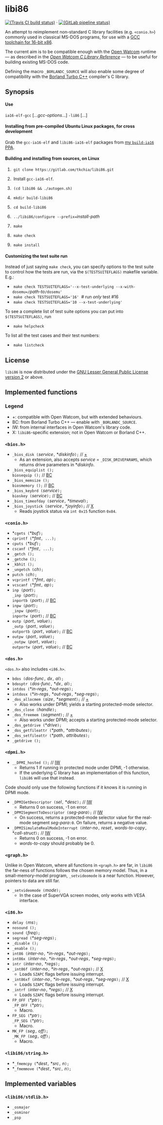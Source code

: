 # libi86

[![(Travis CI build status)](https://travis-ci.org/tkchia/libi86.svg?branch=master)](https://travis-ci.org/tkchia/libi86) · [![(GitLab pipeline status)](https://gitlab.com/tkchia/libi86/badges/master/pipeline.svg)](https://gitlab.com/tkchia/libi86/-/commits/master)

An attempt to reimplement non-standard C library facilities (e.g. `<conio.h>`) commonly used in classical MS-DOS programs, for use with a [GCC toolchain for 16-bit x86](https://github.com/tkchia/build-ia16/).

The current aim is to be compatible enough with the [Open Watcom](https://github.com/open-watcom/open-watcom-v2/) runtime — as described in the [_Open Watcom C Library Reference_](https://github.com/open-watcom/open-watcom-v2-wikidocs/blob/master/docs/clib.pdf) — to be useful for building existing MS-DOS code.

Defining the macro `_BORLANDC_SOURCE` will also enable some degree of compatibility with the [Borland Turbo C++](http://cc.embarcadero.com/Item/25636) compiler's C library.

## Synopsis

#### Use

`ia16-elf-gcc` [..._gcc-options_...] `-li86` [...]

#### Installing from pre-compiled Ubuntu Linux packages, for cross development

Grab the `gcc-ia16-elf` and `libi86-ia16-elf` packages from [my `build-ia16` PPA](https://launchpad.net/~tkchia/+archive/ubuntu/build-ia16/).

#### Building and installing from sources, on Linux

 1. &nbsp;`git clone https://gitlab.com/tkchia/libi86.git`

 2. &nbsp;Install `gcc-ia16-elf`.

 3. &nbsp;`(cd libi86 && ./autogen.sh)`

 4. &nbsp;`mkdir build-libi86`

 5. &nbsp;`cd build-libi86`

 6. &nbsp;`../libi86/configure --prefix=`_install-path_

 7. &nbsp;`make`

 8. &nbsp;`make check`

 9. &nbsp;`make install`

#### Customizing the test suite run

Instead of just saying `make check`, you can specify options to the test suite to control how the tests are run, via the `$(TESTSUITEFLAGS)` makefile variable.  E.g.:

  * &nbsp;`make check TESTSUITEFLAGS='--x-test-underlying --x-with-dosemu=/`_path-to_`/dosemu'`
  * &nbsp;`make check TESTSUITEFLAGS='16'` &nbsp;# run _only_ test #16
  * &nbsp;`make check TESTSUITEFLAGS='10 --x-test-underlying'`

To see a complete list of test suite options you can put into `$(TESTSUITEFLAGS)`, run

  * &nbsp;`make helpcheck`

To list all the test cases and their test numbers:

  * &nbsp;`make listcheck`

## License

`libi86` is now distributed under the [GNU Lesser General Public License version 2](COPYING2.LIB) or above.

## Implemented functions

### Legend

  * +: compatible with Open Watcom, but with extended behaviours.
  * BC: from Borland Turbo C++ — enable with `_BORLANDC_SOURCE`.
  * IW: from internal interfaces in Open Watcom's library code.
  * X: `libi86`-specific extension; not in Open Watcom or Borland C++.

### `<bios.h>`

  * `_bios_disk (`_service_`,` \*_diskinfo_`);` // [+](#legend)
    - As an extension, also accepts _service_ = `_DISK_DRIVEPARAMS`, which returns drive parameters in \*_diskinfo_.
  * `_bios_equiplist ();` \
    `biosequip ();` // [BC](#legend)
  * `_bios_memsize ();` \
    `biosmemory ();` // [BC](#legend)
  * `_bios_keybrd (`_service_`);` \
    `bioskey (`_service_`);` // [BC](#legend)
  * `_bios_timeofday (`_service_`,` \*_timeval_`);`
  * `_bios_joystick (`_service_`,` \*_joyinfo_`);` // [X](#legend)
    - Reads joystick status via `int 0x15` function `0x84`.

### `<conio.h>`

  * \*`cgets (`\*_buf_`);`
  * `cprintf (`\*_fmt_`, ...);`
  * `cputs (`\*_buf_`);`
  * `cscanf (`\*_fmt_`, ...);`
  * `_getch ();`
  * `_getche ();`
  * `_kbhit ();`
  * `_ungetch (`_ch_`);`
  * `putch (`_ch_`);`
  * `vcprintf (`\*_fmt_`,` _ap_`);`
  * `vcscanf (`\*_fmt_`,` _ap_`);`
  * `inp (`_port_`);` \
    `_inp (`_port_`);` \
    `inportb (`_port_`);` // [BC](#legend)
  * `inpw (`_port_`);` \
    `_inpw (`_port_`);` \
    `inportw (`_port_`);` // [BC](#legend)
  * `outp (`_port_`,` _value_`);` \
    `_outp (`_port_`,` _value_`);` \
    `outportb (`_port_`,` _value_`);` // [BC](#legend)
  * `outpw (`_port_`,` _value_`);` \
    `_outpw (`_port_`,` _value_`);` \
    `outportw (`_port_`,` _value_`);` // [BC](#legend)

### `<dos.h>`

`<dos.h>` also includes `<i86.h>`.

  * `bdos (`_dos-func_`,` _dx_`,` _al_`);`
  * `bdosptr (`_dos-func_`,` \*_dx_`,` _al_`);`
  * `intdos (`\*_in-regs_`,` \*_out-regs_`);`
  * `intdosx (`\*_in-regs_`,` \*_out-regs_`,` \*_seg-regs_`);`
  * `_dos_allocmem (`_size_`,` \*_segment_`);` // [+](#legend)
    - Also works under DPMI; yields a starting protected-mode selector.
  * `_dos_close (`_handle_`);`
  * `_dos_freemem (`_segment_`);` // [+](#legend)
    - Also works under DPMI; accepts a starting protected-mode selector.
  * `_dos_getdrive (`\*_drive_`);`
  * `_dos_getfileattr (`\*_path_`,` \*_attributes_`);`
  * `_dos_setfileattr (`\*_path_`,` _attributes_`);`
  * `_getdrive ();`

### `<dpmi.h>`

  * `__DPMI_hosted ();` // [IW](#legend)
    - Returns 1 if running in protected mode under DPMI, -1 otherwise.
    - If the underlying C library has an implementation of this function, `libi86` will use that instead.

Code should only use the following functions if it knows it is running in DPMI mode.

  * `_DPMIGetDescriptor (`_sel_`,` \*_desc_`);` // [IW](#legend)
    - Returns 0 on success, -1 on error.
  * `_DPMISegmentToDescriptor (`_seg-para_`);` // [IW](#legend)
    - On success, returns a protected-mode selector value for the real-mode segment _seg-para_`:0`.  On failure, returns a negative value.
  * `_DPMISimulateRealModeInterrupt (`_inter-no_`,` _reset_`,` _words-to-copy_`,` \*_call-struct_`);` // [IW](#legend)
    - Returns 0 on success, -1 on error.
    - _words-to-copy_ should probably be 0.

### `<graph.h>`

Unlike in Open Watcom, where all functions in `<graph.h>` are far, in `libi86` the far-ness of functions follows the chosen memory model.  Thus, in a small-memory-model program, `_setvideomode` is a near function.  However, pointers to data are still far.

  * `_setvideomode (`_mode_`);`
    - In the case of SuperVGA screen modes, only works with VESA interface.

### `<i86.h>`

  * `delay (`_ms_`);`
  * `nosound ();`
  * `sound (`_freq_`);`
  * `segread (`\*_seg-regs_`);`
  * `_disable ();`
  * `_enable ();`
  * `int86 (`_inter-no_`,` \*_in-regs_`,` \*_out-regs_`);`
  * `int86x (`_inter-no_`,` \*_in-regs_`,` \*_out-regs_`,` \*_seg-regs_`);`
  * `intr (`_inter-no_`,` \*_regs_`);`
  * `_int86f (`_inter-no_`,` \*_in-regs_`,` \*_out-regs_`);` // [X](#legend)
    - Loads `SZAPC` flags before issuing interrupt.
  * `_int86xf (`_inter-no_`,` \*_in-regs_`,` \*_out-regs_`,` \*_seg-regs_`);` // [X](#legend)
    - Loads `SZAPC` flags before issuing interrupt.
  * `_intrf (`_inter-no_`,` \*_regs_`);` // [X](#legend)
    - Loads `SZAPC` flags before issuing interrupt.
  * `FP_OFF (`\*_ptr_`);` \
    `_FP_OFF (`\*_ptr_`);`
    - Macro.
  * `FP_SEG (`\*_ptr_`);` \
    `_FP_SEG (`\*_ptr_`);`
    - Macro.
  * `MK_FP (`_seg_`,` _off_`);` \
    `_MK_FP (`_seg_`,` _off_`);`
    - Macro.

### `<libi86/string.h>`

  * \*`_fmemcpy (`\*_dest_`,` \*_src_`,` _n_`);`
  * \*`_fmemmove (`\*_dest_`,` \*_src_`,` _n_`);`

## Implemented variables

### `<libi86/stdlib.h>`

  * `_osmajor`
  * `_osminor`
  * `_psp`
